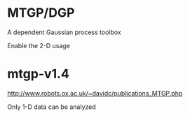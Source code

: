 # MTGP/DGP

A dependent Gaussian process toolbox

Enable the 2-D usage

# mtgp-v1.4

http://www.robots.ox.ac.uk/~davidc/publications_MTGP.php

Only 1-D data can be analyzed
